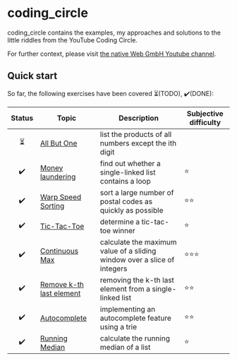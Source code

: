 # coding_circle

coding_circle contains the examples, my approaches and solutions to the little riddles from the YouTube Coding Circle.

For further context, please visit [the native Web GmbH Youtube channel](https://www.youtube.com/@thenativeweb).

## Quick start

So far, the following exercises have been covered ⏳(TODO), ✔️(DONE):

| Status | Topic | Description | Subjective difficulty |
|:--------:|-------|-------------|-------------|
| ⏳ | [All But One](./allbutone/) | list the products of all numbers except the ith digit |  |
| ✔️ | [Money laundering](./floydscirclefinding/) | find out whether a single-linked list contains a loop | ⭐️ |
| ✔️ | [Warp Speed Sorting](./warpspeedsorting/) | sort a large number of postal codes as quickly as possible | ⭐️⭐️ |
| ✔️ | [Tic-Tac-Toe](./tictactoe/) | determine a tic-tac-toe winner | ⭐️ |
| ✔️ | [Continuous Max](./continuousmax/) | calculate the maximum value of a sliding window over a slice of integers | ⭐️⭐️⭐️ |
| ✔️ | [Remove k-th last element](./removethekthlastelement/) | removing the k-th last element from a single-linked list | ⭐️⭐️ |
| ✔️ | [Autocomplete](./autocomplete/) | implementing an autocomplete feature using a trie | ⭐️⭐️ |
| ✔️ | [Running Median](./runningmedian/) | calculate the running median of a list | ⭐️ |
